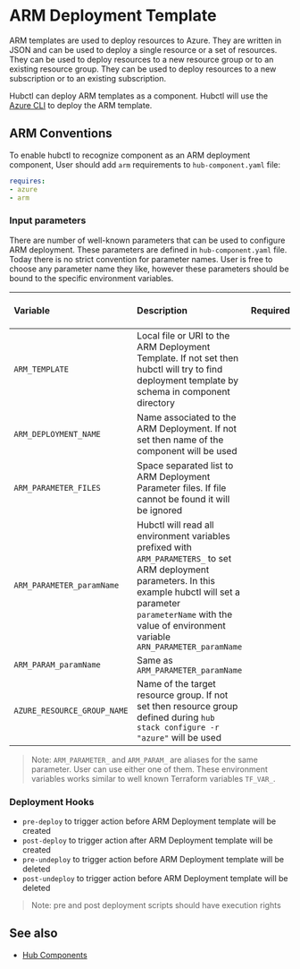 # ARM Deployment Template

ARM templates are used to deploy resources to Azure. They are written in JSON and can be used to deploy a single resource or a set of resources. They can be used to deploy resources to a new resource group or to an existing resource group. They can be used to deploy resources to a new subscription or to an existing subscription.

Hubctl can deploy ARM templates as a component. Hubctl will use the [Azure CLI](https://docs.microsoft.com/en-us/cli/azure/install-azure-cli?view=azure-cli-latest) to deploy the ARM template.

## ARM Conventions

To enable hubctl to recognize component as an ARM deployment component, User should add `arm` requirements to `hub-component.yaml` file:

```yaml
requires:
- azure
- arm
```

### Input parameters

There are number of well-known parameters that can be used to configure ARM deployment. These parameters are defined in `hub-component.yaml` file. Today there is no strict convention for parameter names. User is free to choose any parameter name they like, however these parameters should be bound to the specific environment variables.

| Variable   | Description | Required | Passed from `.env`
| :-------- | :-------- | :-: | :--:
| `ARM_TEMPLATE` | Local file or URI to the ARM Deployment Template. If not set then hubctl will try to find deployment template by schema in component directory | | |
| `ARM_DEPLOYMENT_NAME` | Name associated to the ARM Deployment. If not set then name of the component will be used | | |
| `ARM_PARAMETER_FILES` | Space separated list to ARM Deployment Parameter files. If file cannot be found it will be ignored | | |
| `ARM_PARAMETER_paramName` | Hubctl will read all environment variables prefixed with `ARM_PARAMETERS_` to set ARM deployment parameters. In this example hubctl will set a parameter `parameterName` with the value of environment variable `ARN_PARAMETER_paramName` | | |
| `ARM_PARAM_paramName` | Same as `ARM_PARAMETER_paramName` | | |
| `AZURE_RESOURCE_GROUP_NAME` | Name of the target resource group. If not set then resource group defined during `hub stack configure -r "azure"` will be used | | |

> Note: `ARM_PARAMETER_` and `ARM_PARAM_` are aliases for the same parameter. User can use either one of them. These environment variables works similar to well known Terraform variables `TF_VAR_`.

### Deployment Hooks

* `pre-deploy` to trigger action before ARM Deployment template will be created
* `post-deploy` to trigger action after ARM Deployment template will be created
* `pre-undeploy` to trigger action before ARM Deployment template will be deleted
* `post-undeploy` to trigger action before ARM Deployment template will be deleted

> Note: pre and post deployment scripts should have execution rights

## See also

* [Hub Components](../../components)
